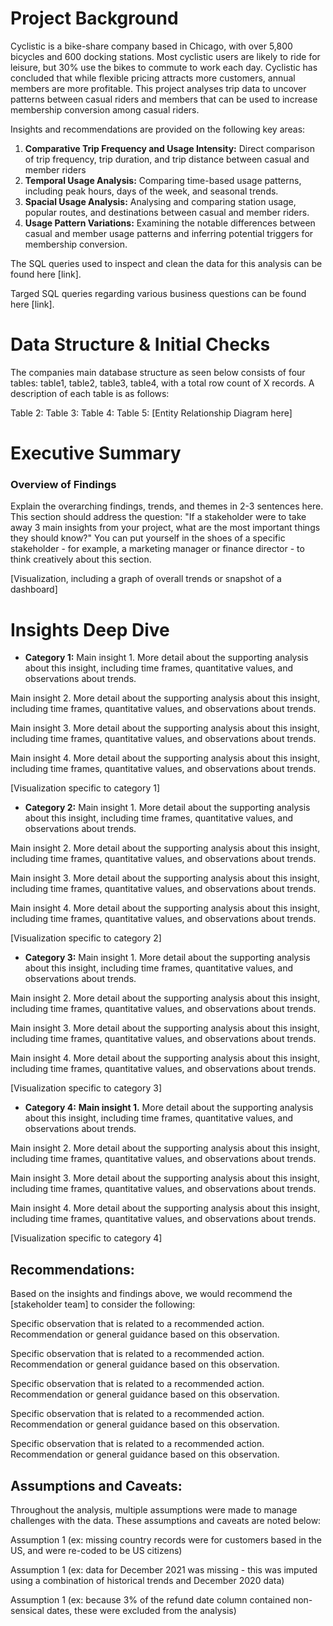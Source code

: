 # Project Background
Cyclistic is a bike-share company based in Chicago, with over 5,800 bicycles and 600 docking stations. Most cyclistic users are likely to ride for leisure, but 30% use the bikes to commute to work each day. Cyclistic has concluded that while flexible pricing attracts more customers, annual members are more profitable. This project analyses trip data to uncover patterns between casual riders and members that can be used to increase membership conversion among casual riders. 

Insights and recommendations are provided on the following key areas:

1. **Comparative Trip Frequency and Usage Intensity:** Direct comparison of trip frequency, trip duration, and trip distance between casual and member riders
2. **Temporal Usage Analysis:** Comparing time-based usage patterns, including peak hours, days of the week, and seasonal trends.
3. **Spacial Usage Analysis:** Analysing and comparing station usage, popular routes, and destinations between casual and member riders.
4. **Usage Pattern Variations:** Examining the notable differences between casual and member usage patterns and inferring potential triggers for membership conversion.


The SQL queries used to inspect and clean the data for this analysis can be found here [link].

Targed SQL queries regarding various business questions can be found here [link].


# Data Structure & Initial Checks
The companies main database structure as seen below consists of four tables: table1, table2, table3, table4, with a total row count of X records. A description of each table is as follows:

Table 2:
Table 3:
Table 4:
Table 5:
[Entity Relationship Diagram here]

# Executive Summary
### Overview of Findings
Explain the overarching findings, trends, and themes in 2-3 sentences here. This section should address the question: "If a stakeholder were to take away 3 main insights from your project, what are the most important things they should know?" You can put yourself in the shoes of a specific stakeholder - for example, a marketing manager or finance director - to think creatively about this section.

[Visualization, including a graph of overall trends or snapshot of a dashboard]

# Insights Deep Dive
- **Category 1:**
Main insight 1. More detail about the supporting analysis about this insight, including time frames, quantitative values, and observations about trends.

Main insight 2. More detail about the supporting analysis about this insight, including time frames, quantitative values, and observations about trends.

Main insight 3. More detail about the supporting analysis about this insight, including time frames, quantitative values, and observations about trends.

Main insight 4. More detail about the supporting analysis about this insight, including time frames, quantitative values, and observations about trends.

[Visualization specific to category 1]

- **Category 2:**
Main insight 1. More detail about the supporting analysis about this insight, including time frames, quantitative values, and observations about trends.

Main insight 2. More detail about the supporting analysis about this insight, including time frames, quantitative values, and observations about trends.

Main insight 3. More detail about the supporting analysis about this insight, including time frames, quantitative values, and observations about trends.

Main insight 4. More detail about the supporting analysis about this insight, including time frames, quantitative values, and observations about trends.

[Visualization specific to category 2]

- **Category 3:**
Main insight 1. More detail about the supporting analysis about this insight, including time frames, quantitative values, and observations about trends.

Main insight 2. More detail about the supporting analysis about this insight, including time frames, quantitative values, and observations about trends.

Main insight 3. More detail about the supporting analysis about this insight, including time frames, quantitative values, and observations about trends.

Main insight 4. More detail about the supporting analysis about this insight, including time frames, quantitative values, and observations about trends.

[Visualization specific to category 3]

- **Category 4:**
**Main insight 1.** More detail about the supporting analysis about this insight, including time frames, quantitative values, and observations about trends.

Main insight 2. More detail about the supporting analysis about this insight, including time frames, quantitative values, and observations about trends.

Main insight 3. More detail about the supporting analysis about this insight, including time frames, quantitative values, and observations about trends.

Main insight 4. More detail about the supporting analysis about this insight, including time frames, quantitative values, and observations about trends.

[Visualization specific to category 4]

## Recommendations:
Based on the insights and findings above, we would recommend the [stakeholder team] to consider the following:

Specific observation that is related to a recommended action. Recommendation or general guidance based on this observation.

Specific observation that is related to a recommended action. Recommendation or general guidance based on this observation.

Specific observation that is related to a recommended action. Recommendation or general guidance based on this observation.

Specific observation that is related to a recommended action. Recommendation or general guidance based on this observation.

Specific observation that is related to a recommended action. Recommendation or general guidance based on this observation.

## Assumptions and Caveats:
Throughout the analysis, multiple assumptions were made to manage challenges with the data. These assumptions and caveats are noted below:

Assumption 1 (ex: missing country records were for customers based in the US, and were re-coded to be US citizens)

Assumption 1 (ex: data for December 2021 was missing - this was imputed using a combination of historical trends and December 2020 data)

Assumption 1 (ex: because 3% of the refund date column contained non-sensical dates, these were excluded from the analysis)
